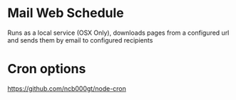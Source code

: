 # Mail Web Schedule
Runs as a local service (OSX Only), downloads pages from a configured url and sends them by email to configured recipients


# Cron options
https://github.com/ncb000gt/node-cron